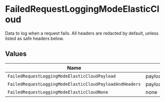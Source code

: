 # FailedRequestLoggingModeElasticCloud

Data to log when a request fails. All headers are redacted by default, unless listed as safe headers below.


## Values

| Name                                                    | Value                                                   |
| ------------------------------------------------------- | ------------------------------------------------------- |
| `FailedRequestLoggingModeElasticCloudPayload`           | payload                                                 |
| `FailedRequestLoggingModeElasticCloudPayloadAndHeaders` | payloadAndHeaders                                       |
| `FailedRequestLoggingModeElasticCloudNone`              | none                                                    |